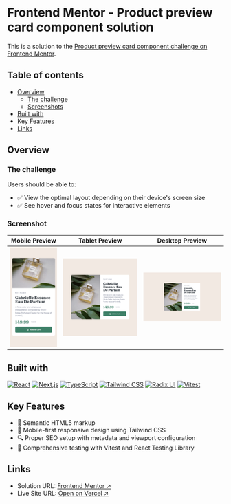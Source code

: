 # Frontend Mentor - Product preview card component solution

This is a solution to the [Product preview card component challenge on Frontend Mentor](https://www.frontendmentor.io/challenges/product-preview-card-component-GO7UmttRfa).

## Table of contents

- [Overview](#overview)
  - [The challenge](#the-challenge)
  - [Screenshots](#screenshots)
- [Built with](#built-with)
- [Key Features](#key-features)
- [Links](#links)

## Overview

### The challenge

Users should be able to:

- ✅ View the optimal layout depending on their device's screen size
- ✅ See hover and focus states for interactive elements

### Screenshot

| Mobile Preview                | Tablet Preview                | Desktop Preview                |
| ----------------------------- | ----------------------------- | ------------------------------ |
| ![](./screenshots/mobile.png) | ![](./screenshots/tablet.png) | ![](./screenshots/desktop.png) |

## Built with

[![React](https://img.shields.io/badge/React-20232A?style=for-the-badge&logo=react&logoColor=61DAFB)](https://reactjs.org/)
[![Next.js](https://img.shields.io/badge/Next.js-000000?style=for-the-badge&logo=next.js&logoColor=white)](https://nextjs.org/)
[![TypeScript](https://img.shields.io/badge/TypeScript-007ACC?style=for-the-badge&logo=typescript&logoColor=white)](https://www.typescriptlang.org/)
[![Tailwind CSS](https://img.shields.io/badge/Tailwind_CSS-38B2AC?style=for-the-badge&logo=tailwind-css&logoColor=white)](https://tailwindcss.com/)
[![Radix UI](https://img.shields.io/badge/Radix_UI-161618?style=for-the-badge&logo=radix-ui&logoColor=white)](https://www.radix-ui.com/)
[![Vitest](https://img.shields.io/badge/Vitest-6E9F18?style=for-the-badge&logo=vitest&logoColor=white)](https://vitest.dev/)

## Key Features

- 📱 Semantic HTML5 markup
- 🎨 Mobile-first responsive design using Tailwind CSS
- 🔍 Proper SEO setup with metadata and viewport configuration
- 🧪 Comprehensive testing with Vitest and React Testing Library

## Links

- Solution URL: [Frontend Mentor ↗](https://www.frontendmentor.io/solutions/product-preview-card-component-zZCaHSUuRU)
- Live Site URL: [Open on Vercel ↗](https://product-preview-card-component-ten-sepia.vercel.app)
